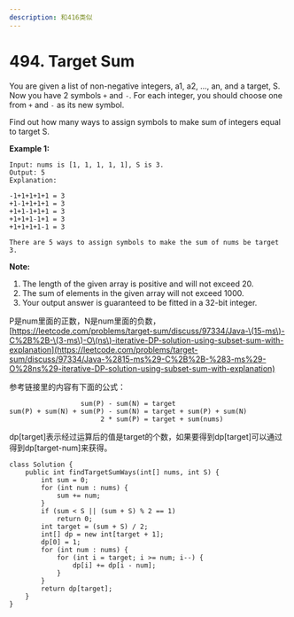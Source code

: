 ```yaml
---
description: 和416类似
---
```


# 494. Target Sum

You are given a list of non-negative integers, a1, a2, ..., an, and a target, S. Now you have 2 symbols `+` and `-`. For each integer, you should choose one from `+` and `-` as its new symbol.

Find out how many ways to assign symbols to make sum of integers equal to target S.

**Example 1:**  


```text
Input: nums is [1, 1, 1, 1, 1], S is 3. 
Output: 5
Explanation: 

-1+1+1+1+1 = 3
+1-1+1+1+1 = 3
+1+1-1+1+1 = 3
+1+1+1-1+1 = 3
+1+1+1+1-1 = 3

There are 5 ways to assign symbols to make the sum of nums be target 3.
```

**Note:**

1. The length of the given array is positive and will not exceed 20.
2. The sum of elements in the given array will not exceed 1000.
3. Your output answer is guaranteed to be fitted in a 32-bit integer.

P是num里面的正数，N是num里面的负数，[https://leetcode.com/problems/target-sum/discuss/97334/Java-\(15-ms\)-C%2B%2B-\(3-ms\)-O\(ns\)-iterative-DP-solution-using-subset-sum-with-explanation](https://leetcode.com/problems/target-sum/discuss/97334/Java-%2815-ms%29-C%2B%2B-%283-ms%29-O%28ns%29-iterative-DP-solution-using-subset-sum-with-explanation)

参考链接里的内容有下面的公式：

```text
                  sum(P) - sum(N) = target
sum(P) + sum(N) + sum(P) - sum(N) = target + sum(P) + sum(N)
                       2 * sum(P) = target + sum(nums)
```

dp\[target\]表示经过运算后的值是target的个数，如果要得到dp\[target\]可以通过得到dp\[target-num\]来获得。

```text
class Solution {
    public int findTargetSumWays(int[] nums, int S) {
        int sum = 0;
        for (int num : nums) {
            sum += num;
        }
        if (sum < S || (sum + S) % 2 == 1)
            return 0;
        int target = (sum + S) / 2;
        int[] dp = new int[target + 1];
        dp[0] = 1;
        for (int num : nums) {
            for (int i = target; i >= num; i--) {
                dp[i] += dp[i - num];
            }
        }
        return dp[target];
    }
}
```

